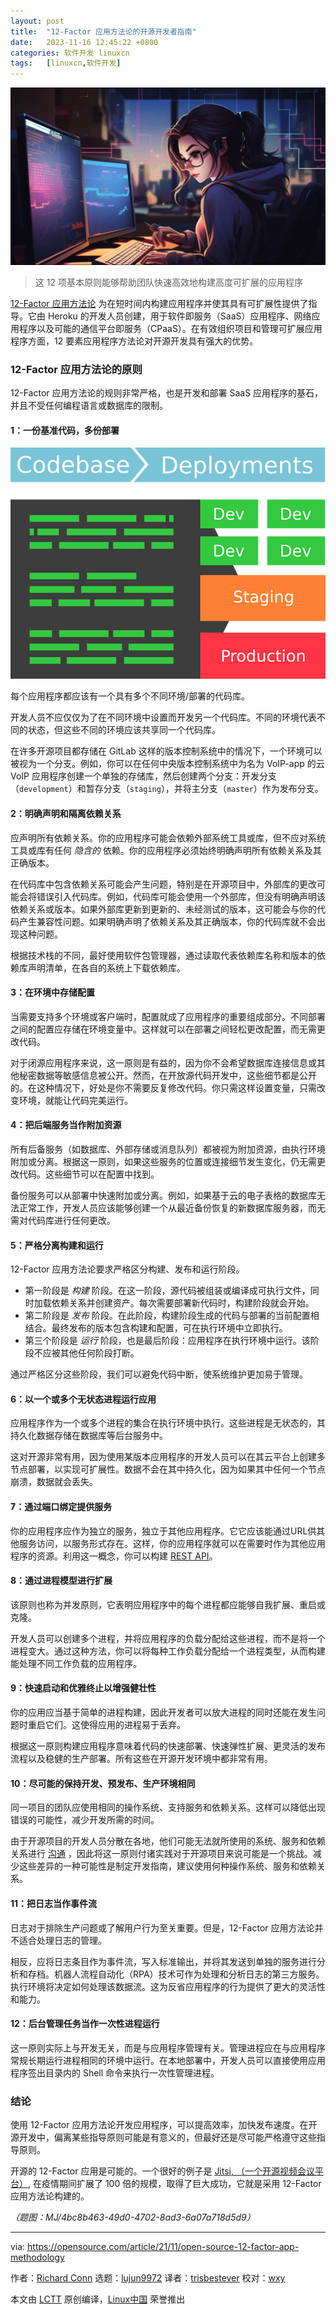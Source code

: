 ```yaml
---
layout: post
title:	"12-Factor 应用方法论的开源开发者指南"
date:	2023-11-16 12:45:22 +0800 
categories:	软件开发 linuxcn 
tags:	[linuxcn,软件开发]
---
```



![](/Asserts/Images/album/202311/16/124441qs8hltth7hurdzos.png)



> 
> 这 12 项基本原则能够帮助团队快速高效地构建高度可扩展的应用程序
> 
> 
> 


[12-Factor 应用方法论](https://www.redhat.com/architect/12-factor-app) 为在短时间内构建应用程序并使其具有可扩展性提供了指导。它由 Heroku 的开发人员创建，用于软件即服务（SaaS）应用程序、网络应用程序以及可能的通信平台即服务（CPaaS）。在有效组织项目和管理可扩展应用程序方面，12 要素应用程序方法论对开源开发具有强大的优势。


### 12-Factor 应用方法论的原则


12-Factor 应用方法论的规则非常严格，也是开发和部署 SaaS 应用程序的基石，并且不受任何编程语言或数据库的限制。


#### 1：一份基准代码，多份部署


![一个说明图表：显示了一个由左边的绿线代表的代码库，引导到右边由绿色方块代表的四个部署。橙色方块代表暂存环境，而红色方块代表生产环境。](/Asserts/Images/album/202311/16/124522ucjcej6rleed5k3j.png "Codebase")


每个应用程序都应该有一个具有多个不同环境/部署的代码库。


开发人员不应仅仅为了在不同环境中设置而开发另一个代码库。不同的环境代表不同的状态，但这些不同的环境应该共享同一个代码库。


在许多开源项目都存储在 GitLab 这样的版本控制系统中的情况下，一个环境可以被视为一个分支。例如，你可以在任何中央版本控制系统中为名为 VoIP-app 的云 VoIP 应用程序创建一个单独的存储库，然后创建两个分支：开发分支（`development`）和暂存分支（`staging`），并将主分支（`master`）作为发布分支。


#### 2：明确声明和隔离依赖关系


应声明所有依赖关系。你的应用程序可能会依赖外部系统工具或库，但不应对系统工具或库有任何 *隐含的* 依赖。你的应用程序必须始终明确声明所有依赖关系及其正确版本。


在代码库中包含依赖关系可能会产生问题，特别是在开源项目中，外部库的更改可能会将错误引入代码库。例如，代码库可能会使用一个外部库，但没有明确声明该依赖关系或版本。如果外部库更新到更新的、未经测试的版本，这可能会与你的代码产生兼容性问题。如果明确声明了依赖关系及其正确版本，你的代码库就不会出现这种问题。


根据技术栈的不同，最好使用软件包管理器，通过读取代表依赖库名称和版本的依赖库声明清单，在各自的系统上下载依赖库。


#### 3：在环境中存储配置


当需要支持多个环境或客户端时，配置就成了应用程序的重要组成部分。不同部署之间的配置应存储在环境变量中。这样就可以在部署之间轻松更改配置，而无需更改代码。


对于闭源应用程序来说，这一原则是有益的，因为你不会希望数据库连接信息或其他秘密数据等敏感信息被公开。然而，在开放源代码开发中，这些细节都是公开的。在这种情况下，好处是你不需要反复修改代码。你只需这样设置变量，只需改变环境，就能让代码完美运行。


#### 4：把后端服务当作附加资源


所有后备服务（如数据库、外部存储或消息队列）都被视为附加资源，由执行环境附加或分离。根据这一原则，如果这些服务的位置或连接细节发生变化，仍无需更改代码。这些细节可以在配置中找到。


备份服务可以从部署中快速附加或分离。例如，如果基于云的电子表格的数据库无法正常工作，开发人员应该能够创建一个从最近备份恢复的新数据库服务器，而无需对代码库进行任何更改。


#### 5：严格分离构建和运行


12-Factor 应用方法论要求严格区分构建、发布和运行阶段。


* 第一阶段是 *构建* 阶段。在这一阶段，源代码被组装或编译成可执行文件，同时加载依赖关系并创建资产。每次需要部署新代码时，构建阶段就会开始。
* 第二阶段是 *发布* 阶段。在此阶段，构建阶段生成的代码与部署的当前配置相结合。最终发布的版本包含构建和配置，可在执行环境中立即执行。
* 第三个阶段是 *运行* 阶段，也是最后阶段：应用程序在执行环境中运行。该阶段不应被其他任何阶段打断。


通过严格区分这些阶段，我们可以避免代码中断，使系统维护更加易于管理。


#### 6：以一个或多个无状态进程运行应用


应用程序作为一个或多个进程的集合在执行环境中执行。这些进程是无状态的，其持久化数据存储在数据库等后台服务中。


这对开源非常有用，因为使用某版本应用程序的开发人员可以在其云平台上创建多节点部署，以实现可扩展性。数据不会在其中持久化，因为如果其中任何一个节点崩溃，数据就会丢失。


#### 7：通过端口绑定提供服务


你的应用程序应作为独立的服务，独立于其他应用程序。它它应该能通过URL供其他服务访问，以服务形式存在。这样，你的应用程序就可以在需要时作为其他应用程序的资源。利用这一概念，你可以构建 [REST API](https://opensource.com/article/21/9/ansible-rest-apis)。


#### 8：通过进程模型进行扩展


该原则也称为并发原则，它表明应用程序中的每个进程都应能够自我扩展、重启或克隆。


开发人员可以创建多个进程，并将应用程序的负载分配给这些进程，而不是将一个进程变大。通过这种方法，你可以将每种工作负载分配给一个进程类型，从而构建能处理不同工作负载的应用程序。


#### 9：快速启动和优雅终止以增强健壮性


你的应用应当基于简单的进程构建，因此开发者可以放大进程的同时还能在发生问题时重启它们。这使得应用的进程易于丢弃。


根据这一原则构建应用程序意味着代码的快速部署、快速弹性扩展、更灵活的发布流程以及稳健的生产部署。所有这些在开源开发环境中都非常有用。


#### 10：尽可能的保持开发、预发布、生产环境相同


同一项目的团队应使用相同的操作系统、支持服务和依赖关系。这样可以降低出现错误的可能性，减少开发所需的时间。


由于开源项目的开发人员分散在各地，他们可能无法就所使用的系统、服务和依赖关系进行 [沟通](https://opensource.com/article/21/10/global-communication-open-source) ，因此将这一原则付诸实践对于开源项目来说可能是一个挑战。减少这些差异的一种可能性是制定开发指南，建议使用何种操作系统、服务和依赖关系。


#### 11：把日志当作事件流


日志对于排除生产问题或了解用户行为至关重要。但是，12-Factor 应用方法论并不适合处理日志的管理。


相反，应将日志条目作为事件流，写入标准输出，并将其发送到单独的服务进行分析和存档。机器人流程自动化（RPA）技术可作为处理和分析日志的第三方服务。执行环境将决定如何处理该数据流。这为反省应用程序的行为提供了更大的灵活性和能力。


#### 12：后台管理任务当作一次性进程运行


这一原则实际上与开发无关，而是与应用程序管理有关。管理进程应在与应用程序常规长期运行进程相同的环境中运行。在本地部署中，开发人员可以直接使用应用程序签出目录内的 Shell 命令来执行一次性管理进程。


### 结论


使用 12-Factor 应用方法论开发应用程序，可以提高效率，加快发布速度。在开源开发中，偏离某些指导原则可能是有意义的，但最好还是尽可能严格遵守这些指导原则。


开源的 12-Factor 应用是可能的。一个很好的例子是 [Jitsi](https://jitsi.org/)[, （一个开源视频会议平台）](http://jitsi.org), 在疫情期间扩展了 100 倍的规模，取得了巨大成功，它就是采用 12-Factor 应用方法论构建的。


*（题图：MJ/4bc8b463-49d0-4702-8ad3-6a07a718d5d9）*




---


via: <https://opensource.com/article/21/11/open-source-12-factor-app-methodology>


作者：[Richard Conn](https://opensource.com/users/richardaconn-0) 选题：[lujun9972](https://github.com/lujun9972) 译者：[trisbestever](https://github.com/trisbestever) 校对：[wxy](https://github.com/wxy)


本文由 [LCTT](https://github.com/LCTT/TranslateProject) 原创编译，[Linux中国](https://linux.cn/) 荣誉推出
